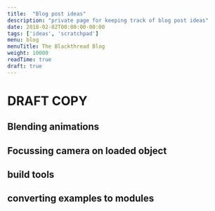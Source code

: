 ```yaml
---
title:  "Blog post ideas"
description: "private page for keeping track of blog post ideas"
date: 2018-02-02T00:00:00-00:00
tags: ['ideas', 'scratchpad']
menu: blog
menuTitle: The Blackthread Blog
weight: 10000
readTime: true
draft: true
---
```


# DRAFT COPY

## Blending animations

## Focussing camera on loaded object

## build tools

## converting examples to modules


